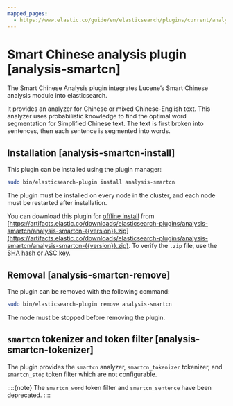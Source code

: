 ```yaml
---
mapped_pages:
  - https://www.elastic.co/guide/en/elasticsearch/plugins/current/analysis-smartcn.html
---
```


# Smart Chinese analysis plugin [analysis-smartcn]

The Smart Chinese Analysis plugin integrates Lucene’s Smart Chinese analysis module into elasticsearch.

It provides an analyzer for Chinese or mixed Chinese-English text. This analyzer uses probabilistic knowledge to find the optimal word segmentation for Simplified Chinese text. The text is first broken into sentences, then each sentence is segmented into words.


## Installation [analysis-smartcn-install]

This plugin can be installed using the plugin manager:

```sh
sudo bin/elasticsearch-plugin install analysis-smartcn
```

The plugin must be installed on every node in the cluster, and each node must be restarted after installation.

You can download this plugin for [offline install](/reference/elasticsearch-plugins/plugin-management-custom-url.md) from [https://artifacts.elastic.co/downloads/elasticsearch-plugins/analysis-smartcn/analysis-smartcn-{{version}}.zip](https://artifacts.elastic.co/downloads/elasticsearch-plugins/analysis-smartcn/analysis-smartcn-{{version}}.zip). To verify the `.zip` file, use the [SHA hash](https://artifacts.elastic.co/downloads/elasticsearch-plugins/analysis-smartcn/analysis-smartcn-{{version}}.zip.sha512) or [ASC key](https://artifacts.elastic.co/downloads/elasticsearch-plugins/analysis-smartcn/analysis-smartcn-{{version}}.zip.asc).


## Removal [analysis-smartcn-remove]

The plugin can be removed with the following command:

```sh
sudo bin/elasticsearch-plugin remove analysis-smartcn
```

The node must be stopped before removing the plugin.


## `smartcn` tokenizer and token filter [analysis-smartcn-tokenizer]

The plugin provides the `smartcn` analyzer, `smartcn_tokenizer` tokenizer, and `smartcn_stop` token filter which are not configurable.

::::{note}
The `smartcn_word` token filter and `smartcn_sentence` have been deprecated.
::::




